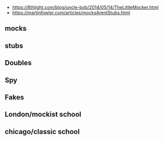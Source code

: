 - https://8thlight.com/blog/uncle-bob/2014/05/14/TheLittleMocker.html
- https://martinfowler.com/articles/mocksArentStubs.html

## mocks
## stubs
## Doubles
## Spy
## Fakes
## London/mockist school
## chicago/classic school
